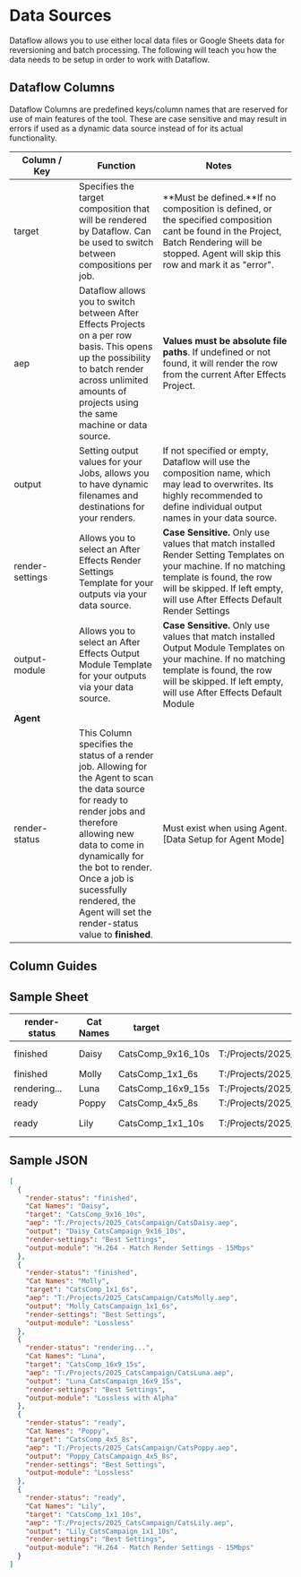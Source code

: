 # Data Sources
Dataflow allows you to use either local data files or Google Sheets data for reversioning and batch processing. The following will teach you how the data needs to be setup in order to work with Dataflow.

## Dataflow Columns
Dataflow Columns are predefined keys/column names that are reserved for use of main features of the tool. These are case sensitive and may result in errors if used as a dynamic data source instead of for its actual functionality.


| <div style="width:100px">Column / Key</div> | Function| <div style="width:200px">Notes</div> |
|----------|----------|----------|
|target| Specifies the target composition that will be rendered by Dataflow. Can be used to switch between compositions per job. | **Must be defined.**If no composition is defined, or the specified composition cant be found in the Project, Batch Rendering will be stopped. Agent will skip this row and mark it as "error". |
|aep| Dataflow allows you to switch between After Effects Projects on a per row basis. This opens up the possibility to batch render across unlimited amounts of projects using the same machine or data source.| **Values must be absolute file paths**. If undefined or not found, it will render the row from the current After Effects Project. |
|output| Setting output values for your Jobs, allows you to have dynamic filenames and destinations for your renders. | If not specified or empty, Dataflow will use the composition name, which may lead to overwrites. Its highly recommended to define individual output names in your data source. |
|render-settings| Allows you to select an After Effects Render Settings Template for your outputs via your data source.| **Case Sensitive.** Only use values that match installed Render Setting Templates on your machine. If no matching template is found, the row will be skipped. If left empty, will use After Effects Default Render Settings |
|output-module| Allows you to select an After Effects Output Module Template for your outputs via your data source.| **Case Sensitive.** Only use values that match installed Output Module Templates on your machine. If no matching template is found, the row will be skipped. If left empty, will use After Effects Default Module |
|**Agent**|||
|render-status| This Column specifies the status of a render job. Allowing for the Agent to scan the data source for ready to render jobs and therefore allowing new data to come in dynamically for the bot to render. Once a job is sucessfully rendered, the Agent will set the render-status value to  **finished**. | Must exist when using Agent. [Data Setup for Agent Mode]

## Column Guides


## Sample Sheet
|<div style="width:100px">render-status</div> | Cat Names |<div style="width:100px">target</div>|aep|output|<div style="width:150px">render-settings</div>|<div style="width:300px">output-module</div>|
|-|-|-|-|-|-|-|
|finished|Daisy|CatsComp_9x16_10s|T:/Projects/2025_CatsCampaign/CatsDaisy.aep|Daisy_CatsCampaign_9x16_10s|Best Settings|H.264 - Match Render Settings - 15Mbps
|finished|Molly|CatsComp_1x1_6s|T:/Projects/2025_CatsCampaign/CatsMolly.aep|Molly_CatsCampaign_1x1_6s|Best Settings|Lossless
|rendering...|Luna|CatsComp_16x9_15s|T:/Projects/2025_CatsCampaign/CatsLuna.aep|Luna_CatsCampaign_16x9_15s|Best Settings|Lossless with Alpha
|ready|Poppy|CatsComp_4x5_8s|T:/Projects/2025_CatsCampaign/CatsPoppy.aep|Poppy_CatsCampaign_4x5_8s|Best Settings|Lossless
|ready|Lily|CatsComp_1x1_10s|T:/Projects/2025_CatsCampaign/CatsLily.aep|Lily_CatsCampaign_1x1_10s|Best Settings|H.264 - Match Render Settings - 15Mbps

## Sample JSON
```json title="DataflowSource.json"
[
  {
    "render-status": "finished",
    "Cat Names": "Daisy",
    "target": "CatsComp_9x16_10s",
    "aep": "T:/Projects/2025_CatsCampaign/CatsDaisy.aep",
    "output": "Daisy_CatsCampaign_9x16_10s",
    "render-settings": "Best Settings",
    "output-module": "H.264 - Match Render Settings - 15Mbps"
  },
  {
    "render-status": "finished",
    "Cat Names": "Molly",
    "target": "CatsComp_1x1_6s",
    "aep": "T:/Projects/2025_CatsCampaign/CatsMolly.aep",
    "output": "Molly_CatsCampaign_1x1_6s",
    "render-settings": "Best Settings",
    "output-module": "Lossless"
  },
  {
    "render-status": "rendering...",
    "Cat Names": "Luna",
    "target": "CatsComp_16x9_15s",
    "aep": "T:/Projects/2025_CatsCampaign/CatsLuna.aep",
    "output": "Luna_CatsCampaign_16x9_15s",
    "render-settings": "Best Settings",
    "output-module": "Lossless with Alpha"
  },
  {
    "render-status": "ready",
    "Cat Names": "Poppy",
    "target": "CatsComp_4x5_8s",
    "aep": "T:/Projects/2025_CatsCampaign/CatsPoppy.aep",
    "output": "Poppy_CatsCampaign_4x5_8s",
    "render-settings": "Best Settings",
    "output-module": "Lossless"
  },
  {
    "render-status": "ready",
    "Cat Names": "Lily",
    "target": "CatsComp_1x1_10s",
    "aep": "T:/Projects/2025_CatsCampaign/CatsLily.aep",
    "output": "Lily_CatsCampaign_1x1_10s",
    "render-settings": "Best Settings",
    "output-module": "H.264 - Match Render Settings - 15Mbps"
  }
]
```